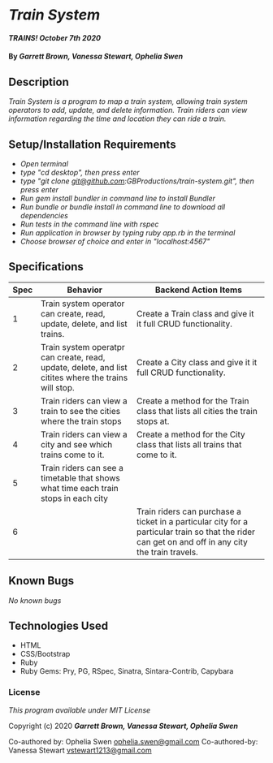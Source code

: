 # _Train System_

#### _TRAINS! October 7th 2020_

#### By _**Garrett Brown, Vanessa Stewart, Ophelia Swen**_

## Description

_Train System is a program to map a train system, allowing train system operators to add, update, and delete information. Train riders can view information regarding the time and location they can ride a train._

## Setup/Installation Requirements

* _Open terminal_
* _type "cd desktop", then press enter_
* _type "git clone git@github.com:GBProductions/train-system.git", then press enter_
* _Run gem install bundler in command line to install Bundler_
* _Run bundle or bundle install in command line to download all dependencies_
* _Run tests in the command line with rspec_
* _Run application in browser by typing ruby app.rb in the terminal_
* _Choose browser of choice and enter in "localhost:4567"_

## Specifications
| Spec     | Behavior | Backend Action Items |
| -------- | -------- | -------------------- | 
| 1 | Train system operator can create, read, update, delete, and list trains. |  Create a Train class and give it it full CRUD functionality. |
| 2 | Train system operatpr can create, read, update, delete, and list citites where the trains will stop. |  Create a City class and give it it full CRUD functionality. |
| 3 | Train riders can view a train to see the cities where the train stops|  Create a method for the Train class that lists all cities the train stops at.|
| 4 | Train riders can view a city and see which trains come to it. | Create a method for the City class that lists all trains that come to it.|
| 5 | Train riders can see a timetable that shows what time each train stops in each city| |
| 6 | | Train riders can purchase a ticket in a particular city for a particular train so that the rider can get on and off in any city the train travels. |

## Known Bugs

_No known bugs_

## Technologies Used

* HTML
* CSS/Bootstrap
* Ruby
* Ruby Gems: Pry, PG, RSpec, Sinatra, Sintara-Contrib, Capybara

### License

*This program available under MIT License*

Copyright (c) 2020 **_Garrett Brown, Vanessa Stewart, Ophelia Swen_**


Co-authored by: Ophelia Swen <ophelia.swen@gmail.com>
Co-authored-by: Vanessa Stewart <vstewart1213@gmail.com>